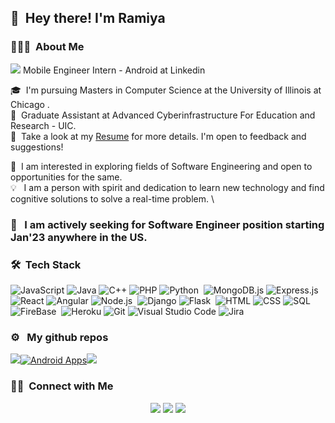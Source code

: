 ## 👋 &nbsp;Hey there! I'm Ramiya

### 👨🏻‍💻 &nbsp;About Me

<img src="https://img.shields.io/badge/LinkedIn-0077B5?style=for-the-badge&logo=linkedin&logoColor=white"/> Mobile Engineer Intern - Android at Linkedin

🎓 &nbsp;I'm pursuing Masters in Computer Science at the University of Illinois at Chicago .\
🔭 &nbsp;Graduate Assistant at Advanced Cyberinfrastructure For Education and Research - UIC.\
📄 &nbsp;Take a look at my [Resume](https://www.ramiyaseshaiah.com/RamiyaShreeSeshaiahResume.pdf) for more details. I'm open to feedback and suggestions!


🌱 &nbsp;I am interested in exploring fields of Software Engineering and open to opportunities for the same. \
💡 &nbsp; I am a person with spirit and dedication to learn new technology and find cognitive solutions to solve a real-time problem. \

### 📣 &nbsp;	I am actively seeking for Software Engineer position starting Jan'23 anywhere in the US.

### 🛠 &nbsp;Tech Stack

![JavaScript](https://img.shields.io/badge/-JavaScript-05122A?style=flat&logo=javascript)&nbsp;![Java](https://img.shields.io/badge/-Java-05122A?style=flat&logo=Java&logoColor=FFA518)&nbsp;![C++](https://img.shields.io/badge/-C++-05122A?style=flat&logo=C%2B%2B&logoColor=00599C)&nbsp;![PHP](https://img.shields.io/badge/-php-05122A?style=flat&logo=php)&nbsp;![Python](https://img.shields.io/badge/-Python-05122A?style=flat&logo=python)&nbsp;                      ![MongoDB.js](https://img.shields.io/badge/-MongoDB-05122A?style=flat&logo=mongodb)&nbsp;![Express.js](https://img.shields.io/badge/-Express-05122A?style=flat&logo=express)&nbsp;![React](https://img.shields.io/badge/-React-05122A?style=flat&logo=react)&nbsp;![Angular](https://img.shields.io/badge/-Angular-05122A?style=flat&logo=angular&logoColor=007ACC)&nbsp;![Node.js](https://img.shields.io/badge/-Node.js-05122A?style=flat&logo=node.js)&nbsp;                   ![Django](https://img.shields.io/badge/-Django-05122A?style=flat&logo=django&logoColor=092E20)&nbsp;![Flask](https://img.shields.io/badge/-Flask-05122A?style=flat&logo=flask)&nbsp;              ![HTML](https://img.shields.io/badge/-HTML-05122A?style=flat&logo=HTML5)&nbsp;![CSS](https://img.shields.io/badge/-CSS-05122A?style=flat&logo=CSS3&logoColor=1572B6)&nbsp;![SQL](https://img.shields.io/badge/-MySQL-05122A?style=flat&logo=mysql)&nbsp;![FireBase](https://img.shields.io/badge/-FireBase-05122A?style=flat&logo=firebase)&nbsp;                 ![Heroku](https://img.shields.io/badge/-Heroku-05122A?style=flat&logo=heroku)&nbsp;![Git](https://img.shields.io/badge/-Git-05122A?style=flat&logo=git)&nbsp;![Visual Studio Code](https://img.shields.io/badge/-Visual%20Studio%20Code-05122A?style=flat&logo=visual-studio-code&logoColor=007ACC)&nbsp;![Jira](https://img.shields.io/badge/-Jira-05122A?style=flat&logo=jira)&nbsp;

 
### ⚙️ &nbsp; My github repos

[![](https://github-readme-stats.vercel.app/api/pin/?username=ramiyashree&repo=WebApps)](https://github.com/Ramiyashree/WebApps)[![Android Apps](https://github-readme-stats.vercel.app/api/pin/?username=ramiyashree&repo=AndroidApps)](https://github.com/Ramiyashree/AndroidApps)[![](https://github-readme-stats.vercel.app/api/pin/?username=ramiyashree&repo=RamiyaSeshaiah-Portfolio)](https://github.com/Ramiyashree/RamiyaSeshaiah-Portfolio)

### 🤝🏻 &nbsp;Connect with Me

<p align="center">
<a href="https://ramiyaseshaiah.netlify.app/#/"><img src="https://img.shields.io/badge/-ramiyaseshaiah.com-3423A6?style=flat&logo=Google-Chrome&logoColor=white"/></a>
<a href="https://www.linkedin.com/in/ramiyashree/"><img src="https://img.shields.io/badge/-Ramiya%20Shree%20Seshaiah-0077B5?style=flat&logo=Linkedin&logoColor=white"/></a>
<a href="mailto:rsesha3@uic.edu"><img src="https://img.shields.io/badge/-rsesha3@uic.edu-D14836?style=flat&logo=Gmail&logoColor=white"/></a>

</p>

